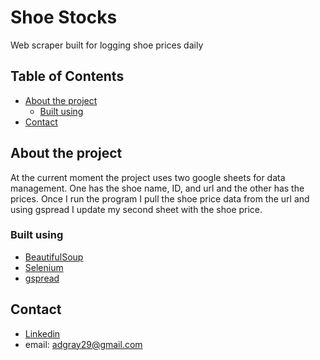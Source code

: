 # Shoe Stocks
Web scraper built for logging shoe prices daily 
## Table of Contents
* [About the project](#about-the-project)
  * [Built using](#built-using)
* [Contact](#contact)
## About the project
At the current moment the project uses two google sheets for data management. One has the shoe name, ID, and url and the other has the prices. Once I run the program I pull the shoe price data from the url and using gspread I update my second sheet with the shoe price. 

### Built using
* <a href="https://www.crummy.com/software/BeautifulSoup/bs4/doc/">BeautifulSoup</a>
* <A href="https://selenium-python.readthedocs.io/">Selenium</a>
* <a href="https://gspread.readthedocs.io/en/latest/">gspread</a>

## Contact
* <a href="https://www.linkedin.com/in/alexander-gray-42b439193/">Linkedin</a>
* email: <a>adgray29@gmail.com</a>
